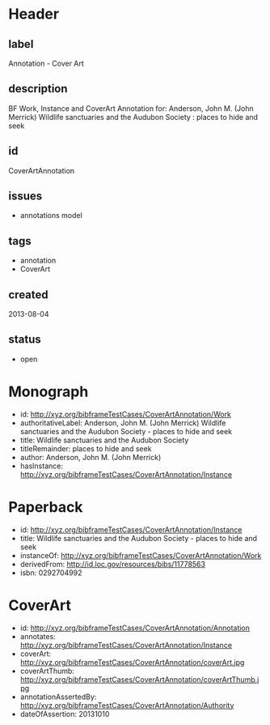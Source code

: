 # Header

## label

Annotation -  Cover Art 

## description

BF Work, Instance and CoverArt Annotation for: Anderson, John M. (John Merrick) Wildlife sanctuaries and the Audubon Society : places to hide and seek

## id

CoverArtAnnotation

## issues

* annotations model


## tags

* annotation
* CoverArt

## created

2013-08-04

## status

* open

# Monograph 

* id: <http://xyz.org/bibframeTestCases/CoverArtAnnotation/Work>
* authoritativeLabel: Anderson, John M. (John Merrick) Wildlife sanctuaries and the Audubon Society - places to hide and seek
* title: Wildlife sanctuaries and the Audubon Society
* titleRemainder: places to hide and seek
* author: Anderson, John M. (John Merrick) 
* hasInstance: <http://xyz.org/bibframeTestCases/CoverArtAnnotation/Instance>


# Paperback 

* id: <http://xyz.org/bibframeTestCases/CoverArtAnnotation/Instance>
* title: Wildlife sanctuaries and the Audubon Society -  places to hide and seek
* instanceOf: <http://xyz.org/bibframeTestCases/CoverArtAnnotation/Work> 
* derivedFrom: <http://id.loc.gov/resources/bibs/11778563>
* isbn: 0292704992
 
# CoverArt

* id: <http://xyz.org/bibframeTestCases/CoverArtAnnotation/Annotation>
* annotates: <http://xyz.org/bibframeTestCases/CoverArtAnnotation/Instance>
* coverArt:   <http://xyz.org/bibframeTestCases/CoverArtAnnotation/coverArt.jpg>
* coverArtThumb: <http://xyz.org/bibframeTestCases/CoverArtAnnotation/coverArtThumb.jpg>
* annotationAssertedBy: <http://xyz.org/bibframeTestCases/CoverArtAnnotation/Authority>
* dateOfAssertion: 20131010

